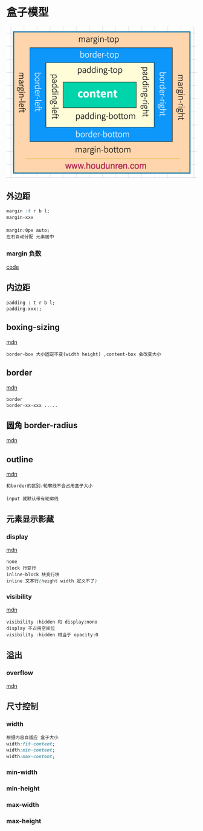 # 盒子模型
![盒子模型](./盒子模型.png)
## 外边距
```css
margin :t r b l;
margin-xxx

margin:0px auto;
左右自动分配 元素居中

```
### margin 负数
[code](./margin_%E8%B4%9F%E6%95%B0.html)

## 内边距
```
padding : t r b l;
padding-xxx:;
```
## boxing-sizing
[mdn](https://developer.mozilla.org/zh-CN/docs/Web/CSS/box-sizing)
```
border-box 大小固定不变(width height) ,content-box 会改变大小

```
## border
[mdn](https://developer.mozilla.org/zh-CN/docs/Web/CSS/border)
```
border
border-xx-xxx .....

```
## 圆角 border-radius 
[mdn](https://developer.mozilla.org/zh-CN/docs/Web/CSS/border-radius)

## outline
[mdn](https://developer.mozilla.org/zh-CN/docs/Web/CSS/outline)
```css
和border的区别:轮廓线不会占用盒子大小

input 就默认带有轮廓线
```
## 元素显示影藏
### display
[mdn](https://developer.mozilla.org/zh-CN/docs/Web/CSS/display)
```css
none
block 行变行
inline-block 块变行块 
inline 文本行(height width 定义不了) 
```
### visibility
[mdn](https://developer.mozilla.org/zh-CN/docs/Web/CSS/visibility)
```
visibility :hidden 和 display:nono
display 不占用空间位
visibility :hidden 相当于 opacity:0

```

## 溢出
### overflow
[mdn](https://developer.mozilla.org/zh-CN/docs/Web/CSS/overflow)

## 尺寸控制
### width
```css
根据内容自适应 盒子大小
width:fit-content;
width:min-content;
width:max-content;
```
### min-width
### min-height
### max-width
### max-height
```

```